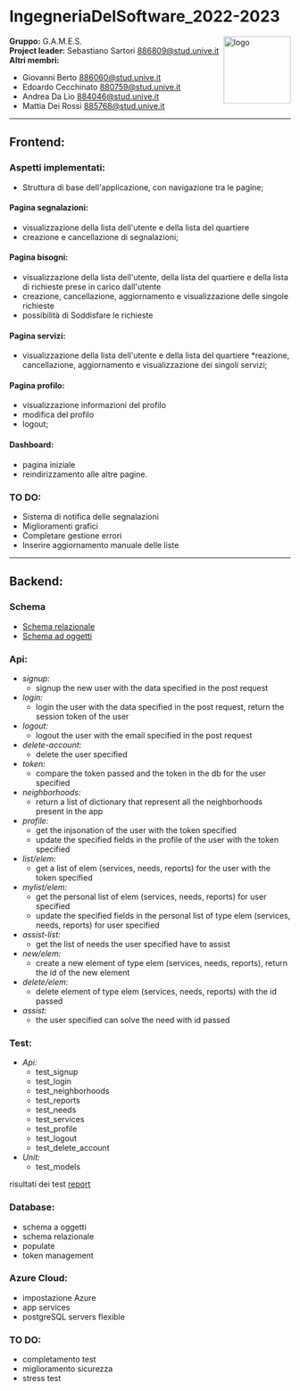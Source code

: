 # IngegneriaDelSoftware_2022-2023
<a >
    <img src="documenti/img/logo.png" alt="logo" title="AutomationWare" align="right" height="120" />
</a>

**Gruppo:** G.A.M.E.S. <br/>
**Project leader:** Sebastiano Sartori 886809@stud.unive.it  <br/>
**Altri membri:**  <br/>
* Giovanni Berto 886060@stud.unive.it
* Edoardo Cecchinato 880759@stud.unive.it
* Andrea Da Lio 884046@stud.unive.it
* Mattia Dei Rossi 885768@stud.unive.it

----------------------------

## Frontend: 
### Aspetti implementati:
* Struttura di base dell'applicazione, con navigazione tra le pagine;
#### Pagina segnalazioni:
* visualizzazione della lista dell'utente e della lista del quartiere
* creazione e cancellazione di segnalazioni;
#### Pagina bisogni:
* visualizzazione della lista dell'utente, della lista del quartiere e della lista di richieste prese in carico dall'utente
* creazione, cancellazione, aggiornamento e visualizzazione delle singole richieste
* possibilità di Soddisfare le richieste
#### Pagina servizi:
* visualizzazione della lista dell'utente e della lista del quartiere
*reazione, cancellazione, aggiornamento e visualizzazione dei singoli servizi;
#### Pagina profilo:
* visualizzazione informazioni del profilo
* modifica del profilo
* logout;
#### Dashboard:
* pagina iniziale 
* reindirizzamento alle altre pagine. 
### TO DO:
* Sistema di notifica delle segnalazioni
* Miglioramenti grafici
* Completare gestione errori 
* Inserire aggiornamento manuale delle liste

----------------------------
## Backend:
### Schema
- [Schema relazionale](./documenti/schema/Schema_relazionale.pdf)
- [Schema ad oggetti](./documenti/schema/Schema_a_oggetti.pdf)

### Api:
* *signup:* 
  * signup the new user with the data specified in the post request
* *login:* 
  * login the user with the data specified in the post request, return the session token of the user
* *logout:* 
  * logout the user with the email specified in the post request
* *delete-account:* 
  * delete the user specified
* *token:* 
  * compare the token passed and the token in the db for the user specified
* *neighborhoods:* 
  * return a list of dictionary that represent all the neighborhoods present in the app
* *profile:*
  * get the injsonation of the user with the token specified 
  * update the specified fields in the profile of the user with the token specified
* *list/elem:*
  * get a list of elem (services, needs, reports) for the user with the token specified
* *mylist/elem:*
  * get the personal list of elem (services, needs, reports) for user specified
  * update the specified fields in the personal list of type elem (services, needs, reports) for user specified
* *assist-list:*
  * get the list of needs the user specified have to assist
* *new/elem:*
  * create a new element of type elem (services, needs, reports), return the id of the new element
* *delete/elem:*
  * delete element of type elem (services, needs, reports) with the id passed
* *assist:*
  * the user specified can solve the need with id passed
### Test:
* *Api:*
  * test_signup
  * test_login
  * test_neighborhoods
  * test_reports
  * test_needs
  * test_services
  * test_profile
  * test_logout
  * test_delete_account
* *Unit:*
  * test_models

risultati dei test [report](./server/report.log)
### Database:
* schema a oggetti
* schema relazionale
* populate
* token management
### Azure Cloud:
* impostazione Azure
* app services
* postgreSQL servers flexible
### TO DO:
* completamento test
* miglioramento sicurezza
* stress test


